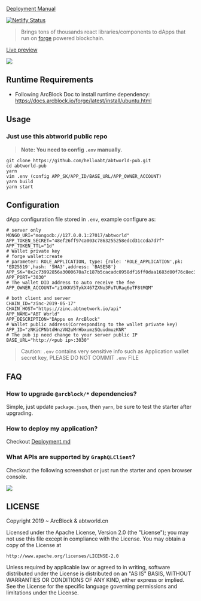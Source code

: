 [Deployment Manual](https://community.arcblockio.cn/t/topic/268)

[![Netlify Status](https://api.netlify.com/api/v1/badges/e0c63e91-97b5-45df-95d1-1bad86153559/deploy-status)](https://app.netlify.com/sites/forge-next-starter/deploys)

> Brings tons of thousands react libraries/components to dApps that run on [forge](https://www.arcblock.io/en/forge-sdk) powered blockchain.

[Live preview](https://forge-next-starter.netlify.com/)

![](./docs/starter-home.png)

## Runtime Requirements

- Following ArcBlock Doc to install runtime dependency: https://docs.arcblock.io/forge/latest/install/ubuntu.html 

## Usage

### Just use this abtworld public repo

> **Note: You need to config `.env` manually.**

```terminal
git clone https://github.com/helloabt/abtworld-pub.git
cd abtworld-pub
yarn
vim .env (config APP_SK/APP_ID/BASE_URL/APP_OWNER_ACCOUNT)
yarn build
yarn start
```

## Configuration

dApp configuration file stored in `.env`, example configure as:

```text
# server only
MONGO_URI="mongodb://127.0.0.1:27017/abtworld"
APP_TOKEN_SECRET="48ef26ff97ca003c7863255258edcd31ccda7d7f"
APP_TOKEN_TTL="1d"
# Wallet private key
# forge wallet:create
# parameter: ROLE_APPLICATION, type: {role: 'ROLE_APPLICATION',pk: 'ED25519',hash: 'SHA3',address: 'BASE58'}
APP_SK="0x2c73992856a3000670a7c187b5cacadc0958df16ff0daa1683d00f76c8ec35984b1cc15b3d5b0c36ec2460ca03428de532df6693a40b08f82c65c8ee9fcd2bb0"
APP_PORT="3030"
# The wallet DID address to auto receive the fee
APP_OWNER_ACCOUNT="z1XKKV5TykX467ZXNo3FuTURaq6eTF8tMQM"

# both client and server
CHAIN_ID="zinc-2019-05-17"
CHAIN_HOST="https://zinc.abtnetwork.io/api"
APP_NAME="ABT World"
APP_DESCRIPTION="DApps on ArcBlock"
# Wallet public address(Corresponding to the wallet private key)
APP_ID="zNKiCPNbtdHnzVN2uMrHbxumzSQuudmuzKNR"
# The pub ip need change to your server public IP
BASE_URL="http://<pub ip>:3030"
```

> Caution: `.env` contains very sensitive info such as Application wallet secret key, PLEASE DO NOT COMMIT `.env` FILE

## FAQ

### How to upgrade `@arcblock/*` dependencies?

Simple, just update `package.json`, then `yarn`, be sure to test the starter after upgrading.

### How to deploy my application?

Checkout [Deployment.md](./docs/deployment.md)

### What APIs are supported by `GraphQLClient`?

Checkout the following screenshot or just run the starter and open browser console.

![](./docs/api-list.png)

## LICENSE

Copyright 2019 ~ ArcBlock & abtworld.cn

Licensed under the Apache License, Version 2.0 (the "License");
you may not use this file except in compliance with the License.
You may obtain a copy of the License at

    http://www.apache.org/licenses/LICENSE-2.0

Unless required by applicable law or agreed to in writing, software
distributed under the License is distributed on an "AS IS" BASIS,
WITHOUT WARRANTIES OR CONDITIONS OF ANY KIND, either express or implied.
See the License for the specific language governing permissions and
limitations under the License.
